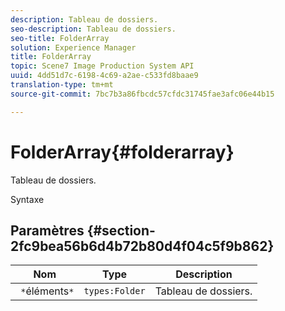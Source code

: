 ```yaml
---
description: Tableau de dossiers.
seo-description: Tableau de dossiers.
seo-title: FolderArray
solution: Experience Manager
title: FolderArray
topic: Scene7 Image Production System API
uuid: 4dd51d7c-6198-4c69-a2ae-c533fd8baae9
translation-type: tm+mt
source-git-commit: 7bc7b3a86fbcdc57cfdc31745fae3afc06e44b15

---
```



# FolderArray{#folderarray}

Tableau de dossiers.

Syntaxe

## Paramètres {#section-2fc9bea56b6d4b72b80d4f04c5f9b862}

| Nom | Type | Description |
|---|---|---|
| ` *`éléments`*` | `types:Folder` | Tableau de dossiers. |

